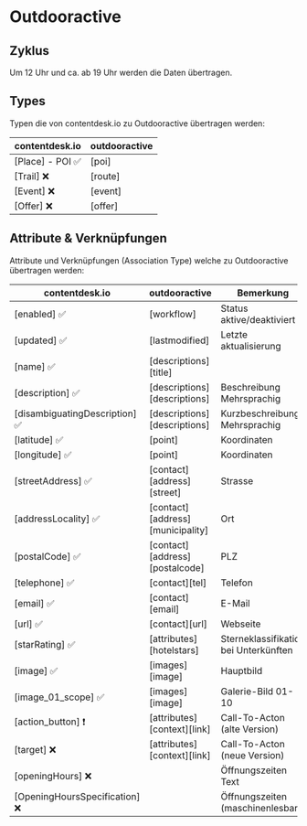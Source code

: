 # Outdooractive

## Zyklus

Um 12 Uhr und ca. ab 19 Uhr werden die Daten übertragen.

## Types

Typen die von contentdesk.io zu Outdooractive übertragen werden:

| contentdesk.io        | outdooractive             |
| -------------         | -------------             | 
| [Place] - POI ✅      | [poi]                    |
| [Trail]  ❌           | [route]                  | 
| [Event]  ❌           | [event]                  | 
| [Offer]  ❌           | [offer]                  |


## Attribute & Verknüpfungen

Attribute und Verknüpfungen (Association Type) welche zu Outdooractive übertragen werden:

| contentdesk.io                         | outdooractive                        | Bemerkung                                 |
| -------------                          | -------------                        | -------------                             | 
| [enabled] ✅                          | [workflow]                            | Status aktive/deaktiviert                 |
| [updated] ✅                          | [lastmodified]                        | Letzte aktualisierung                     |
| [name] ✅                             | [descriptions][title]                 |                                           |
| [description]  ✅                     | [descriptions][descriptions]          | Beschreibung Mehrsprachig                 | 
| [disambiguatingDescription]  ✅       | [descriptions][descriptions]          | Kurzbeschreibung Mehrsprachig             |
| [latitude]  ✅                        | [point]                               | Koordinaten                               |
| [longitude]  ✅                       | [point]                               | Koordinaten                               |
| [streetAddress]  ✅                   | [contact][address][street]            | Strasse                                   |
| [addressLocality]  ✅                 | [contact][address][municipality]      | Ort                                       |
| [postalCode]  ✅                      | [contact][address][postalcode]        | PLZ                                       |
| [telephone]  ✅                       | [contact][tel]                        | Telefon                                   |
| [email]  ✅                           | [contact][email]                      | E-Mail                                    |
| [url]  ✅                             | [contact][url]                        | Webseite                                  |
| [starRating]  ✅                      | [attributes][hotelstars]              | Sterneklassifikation bei Unterkünften     |
| [image]  ✅                           | [images][image]                       | Hauptbild                                 | 
| [image_01_scope]  ✅                  | [images][image]                       | Galerie-Bild 01-10                        | 
| [action_button] ❗                    | [attributes][context][link]           | Call-To-Acton (alte Version)              |
| [target] ❌                           | [attributes][context][link]           | Call-To-Acton (neue Version)              |
| [openingHours] ❌                     |                                       | Öffnungszeiten Text                       | 
| [OpeningHoursSpecification] ❌        |                                       | Öffnungszeiten (maschinenlesbar)          | 